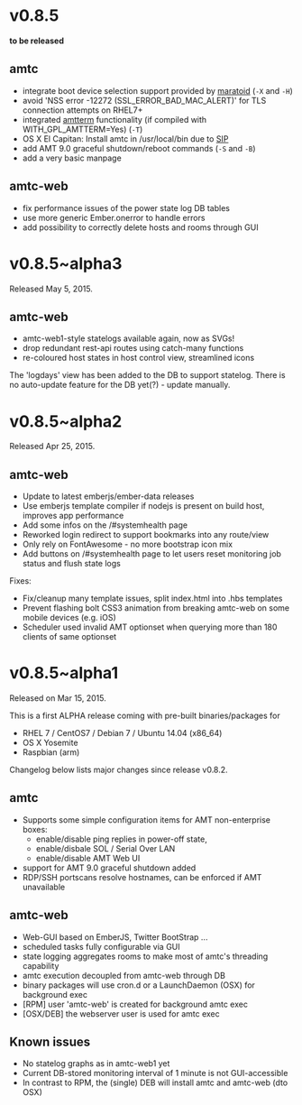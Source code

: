 v0.8.5
======

__to be released__

## amtc ##

- integrate boot device selection support provided by [maratoid](https://github.com/maratoid/amtc) (`-X` and `-H`)
- avoid 'NSS error -12272 (SSL_ERROR_BAD_MAC_ALERT)' for TLS connection attempts on RHEL7+
- integrated [amtterm](https://www.kraxel.org/cgit/amtterm/) functionality (if compiled with WITH_GPL_AMTTERM=Yes) (`-T`)
- OS X El Capitan: Install amtc in /usr/local/bin due to [SIP](https://en.wikipedia.org/wiki/System_Integrity_Protection)
- add AMT 9.0 graceful shutdown/reboot commands (`-S` and `-B`)
- add a very basic manpage

## amtc-web ##

- fix performance issues of the power state log DB tables
- use more generic Ember.onerror to handle errors
- add possibility to correctly delete hosts and rooms through GUI


v0.8.5~alpha3
=============

Released May 5, 2015.

## amtc-web ##

- amtc-web1-style statelogs available again, now as SVGs!
- drop redundant rest-api routes using catch-many functions
- re-coloured host states in host control view, streamlined icons

The 'logdays' view has been added to the DB to support statelog.
There is no auto-update feature for the DB yet(?) - update manually.


v0.8.5~alpha2
=============

Released Apr 25, 2015.

## amtc-web ##

- Update to latest emberjs/ember-data releases
- Use emberjs template compiler if nodejs is present on build host,
  improves app performance
- Add some infos on the /#systemhealth page
- Reworked login redirect to support bookmarks into any route/view
- Only rely on FontAwesome - no more bootstrap icon mix
- Add buttons on /#systemhealth page to let users reset
  monitoring job status and flush state logs

Fixes:

- Fix/cleanup many template issues, split index.html into .hbs templates
- Prevent flashing bolt CSS3 animation from breaking amtc-web on some
  mobile devices (e.g. iOS)
- Scheduler used invalid AMT optionset when querying more than 180
  clients of same optionset


v0.8.5~alpha1
=============

Released on Mar 15, 2015.

This is a first ALPHA release coming with pre-built binaries/packages for
* RHEL 7 / CentOS7 / Debian 7 / Ubuntu 14.04 (x86_64)
* OS X Yosemite
* Raspbian (arm)

Changelog below lists major changes since release v0.8.2.

## amtc ##

* Supports some simple configuration items for AMT non-enterprise boxes:
  - enable/disable ping replies in power-off state,
  - enable/disbale SOL / Serial Over LAN
  - enable/disable AMT Web UI
* support for AMT 9.0 graceful shutdown added
* RDP/SSH portscans resolve hostnames, can be enforced if AMT unavailable

## amtc-web ##

* Web-GUI based on EmberJS, Twitter BootStrap ...
* scheduled tasks fully configurable via GUI
* state logging aggregates rooms to make most of amtc's threading capability
* amtc execution decoupled from amtc-web through DB
* binary packages will use cron.d or a LaunchDaemon (OSX) for background exec
* [RPM] user 'amtc-web' is created for background amtc exec
* [OSX/DEB] the webserver user is used for amtc exec

## Known issues ##

* No statelog graphs as in amtc-web1 yet
* Current DB-stored monitoring interval of 1 minute is not GUI-accessible
* In contrast to RPM, the (single) DEB will install amtc and amtc-web (dto OSX)

